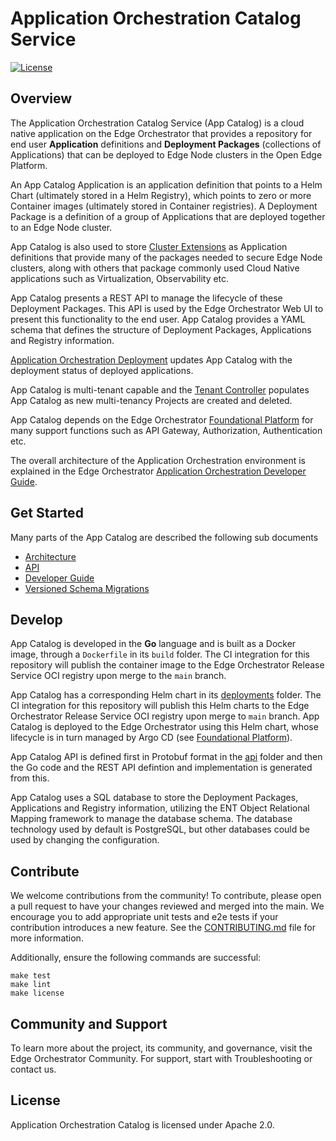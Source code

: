 <!---
  SPDX-FileCopyrightText: (C) 2022 Intel Corporation
  SPDX-License-Identifier: Apache-2.0
-->

# Application Orchestration Catalog Service

[![License](https://img.shields.io/badge/License-Apache%202.0-blue.svg)](https://opensource.org/licenses/Apache-2.0)

## Overview

The Application Orchestration Catalog Service (App Catalog) is a cloud native application on the Edge Orchestrator that
provides a repository for end user **Application** definitions and **Deployment Packages** (collections of Applications)
that can be deployed to Edge Node clusters in the Open Edge Platform.

An App Catalog Application is an application definition that points to a Helm Chart (ultimately stored in a Helm Registry),
which points to zero or more Container images (ultimately stored in Container registries). A Deployment Package is a definition
of a group of Applications that are deployed together to an Edge Node cluster.

App Catalog is also used to store [Cluster Extensions] as Application definitions that provide many of the packages
needed to secure Edge Node clusters, along with others that package commonly used Cloud Native applications such as
Virtualization, Observability etc.

App Catalog presents a REST API to manage the lifecycle of these Deployment Packages. This API is used by the Edge
Orchestrator Web UI to present this functionality to the end user. App Catalog provides a YAML schema
that defines the structure of Deployment Packages, Applications and Registry information.

[Application Orchestration Deployment] updates App Catalog with the deployment status of deployed applications.

App Catalog is multi-tenant capable and the [Tenant Controller] populates App Catalog as new multi-tenancy Projects
are created and deleted.

App Catalog depends on the Edge Orchestrator [Foundational Platform] for many support functions such as API Gateway,
Authorization, Authentication etc.

The overall architecture of the Application Orchestration environment is explained in the
Edge Orchestrator [Application Orchestration Developer Guide](https://literate-adventure-7vjeyem.pages.github.io/developer_guide/application_orchestration/application_orchestration_main.html).

## Get Started

Many parts of the App Catalog are described the following sub documents

- [Architecture](docs/architecture.md)
- [API](docs/api.md)
- [Developer Guide](docs/developer.md)
- [Versioned Schema Migrations](docs/migrations.md)

## Develop

App Catalog is developed in the **Go** language and is built as a Docker image, through a `Dockerfile`
in its `build` folder. The CI integration for this repository will publish the container image to the Edge Orchestrator
Release Service OCI registry upon merge to the `main` branch.

App Catalog has a corresponding Helm chart in its [deployments](deployments) folder.
The CI integration for this repository will
publish this Helm charts to the Edge Orchestrator Release Service OCI registry upon merge to `main` branch.
App Catalog is deployed to the Edge Orchestrator using this Helm chart, whose lifecycle is in turn managed by
Argo CD (see [Foundational Platform]).

App Catalog API is defined first in Protobuf format in the [api](api) folder and then the Go code and the REST API defintion
and implementation is generated from this.

App Catalog uses a SQL database to store the Deployment Packages, Applications and Registry information, utilizing the
ENT Object Relational Mapping framework to manage the database schema. The database technology used by default is
PostgreSQL, but other databases could be used by changing the configuration.

## Contribute

We welcome contributions from the community! To contribute, please open a pull request to have your changes reviewed
and merged into the main. We encourage you to add appropriate unit tests and e2e tests if your contribution introduces
a new feature. See the [CONTRIBUTING.md](CONTRIBUTING.md) file for more information.

Additionally, ensure the following commands are successful:

```shell
make test
make lint
make license
```

## Community and Support

To learn more about the project, its community, and governance, visit the Edge Orchestrator Community.
For support, start with Troubleshooting or contact us.

## License

Application Orchestration Catalog is licensed under Apache 2.0.

[Application Orchestration Deployment]: https://github.com/open-edge-platform/app-orch-deployment
[Tenant Controller]: https://github.com/open-edge-platform/app-orch-tenant-controller
[Cluster Extensions]: https://github.com/open-edge-platform/cluster-extensions
[Foundational Platform]: https://literate-adventure-7vjeyem.pages.github.io/developer_guide/foundational_platform/foundational_platform_main.html
